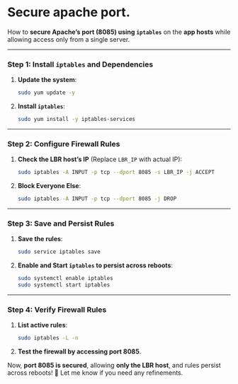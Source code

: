 # Secure apache port. 

How to  **secure Apache’s port (8085) using `iptables`** on the **app hosts** while allowing access only from a single server.

---

### **Step 1: Install `iptables` and Dependencies**
1. **Update the system**:
   ```bash
   sudo yum update -y
   ```
2. **Install `iptables`**:
   ```bash
   sudo yum install -y iptables-services
   ```

---

### **Step 2: Configure Firewall Rules**
1. **Check the LBR host’s IP** (Replace `LBR_IP` with actual IP):
   ```bash
   sudo iptables -A INPUT -p tcp --dport 8085 -s LBR_IP -j ACCEPT
   ```
2. **Block Everyone Else**:
   ```bash
   sudo iptables -A INPUT -p tcp --dport 8085 -j DROP
   ```

---

### **Step 3: Save and Persist Rules**
1. **Save the rules**:
   ```bash
   sudo service iptables save
   ```
2. **Enable and Start `iptables` to persist across reboots**:
   ```bash
   sudo systemctl enable iptables
   sudo systemctl start iptables
   ```

---

### **Step 4: Verify Firewall Rules**
1. **List active rules**:
   ```bash
   sudo iptables -L -n
   ```
2. **Test the firewall by accessing port 8085**.

Now, **port 8085 is secured**, allowing **only the LBR host**, and rules persist across reboots! 🚀 Let me know if you need any refinements.